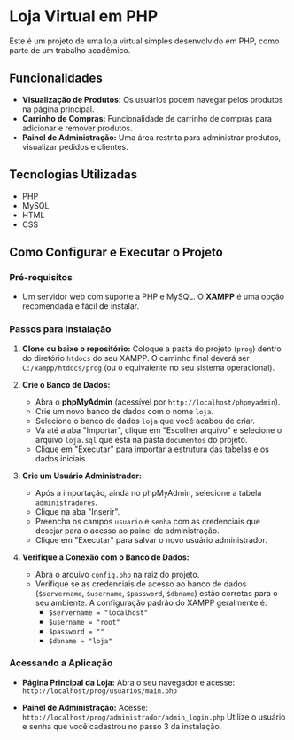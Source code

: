 # Loja Virtual em PHP

Este é um projeto de uma loja virtual simples desenvolvido em PHP, como parte de um trabalho acadêmico.

## Funcionalidades

-   **Visualização de Produtos:** Os usuários podem navegar pelos produtos na página principal.
-   **Carrinho de Compras:** Funcionalidade de carrinho de compras para adicionar e remover produtos.
-   **Painel de Administração:** Uma área restrita para administrar produtos, visualizar pedidos e clientes.

## Tecnologias Utilizadas

-   PHP
-   MySQL
-   HTML
-   CSS

## Como Configurar e Executar o Projeto

### Pré-requisitos

-   Um servidor web com suporte a PHP e MySQL. O **XAMPP** é uma opção recomendada e fácil de instalar.

### Passos para Instalação

1.  **Clone ou baixe o repositório:**
    Coloque a pasta do projeto (`prog`) dentro do diretório `htdocs` do seu XAMPP. O caminho final deverá ser `C:/xampp/htdocs/prog` (ou o equivalente no seu sistema operacional).

2.  **Crie o Banco de Dados:**
    -   Abra o **phpMyAdmin** (acessível por `http://localhost/phpmyadmin`).
    -   Crie um novo banco de dados com o nome `loja`.
    -   Selecione o banco de dados `loja` que você acabou de criar.
    -   Vá até a aba "Importar", clique em "Escolher arquivo" e selecione o arquivo `loja.sql` que está na pasta `documentos` do projeto.
    -   Clique em "Executar" para importar a estrutura das tabelas e os dados iniciais.

3.  **Crie um Usuário Administrador:**
    -   Após a importação, ainda no phpMyAdmin, selecione a tabela `administradores`.
    -   Clique na aba "Inserir".
    -   Preencha os campos `usuario` e `senha` com as credenciais que desejar para o acesso ao painel de administração.
    -   Clique em "Executar" para salvar o novo usuário administrador.

4.  **Verifique a Conexão com o Banco de Dados:**
    -   Abra o arquivo `config.php` na raiz do projeto.
    -   Verifique se as credenciais de acesso ao banco de dados (`$servername`, `$username`, `$password`, `$dbname`) estão corretas para o seu ambiente. A configuração padrão do XAMPP geralmente é:
        -   `$servername = "localhost"`
        -   `$username = "root"`
        -   `$password = ""`
        -   `$dbname = "loja"`

### Acessando a Aplicação

-   **Página Principal da Loja:**
    Abra o seu navegador e acesse: `http://localhost/prog/usuarios/main.php`

-   **Painel de Administração:**
    Acesse: `http://localhost/prog/administrador/admin_login.php`
    Utilize o usuário e senha que você cadastrou no passo 3 da instalação.
